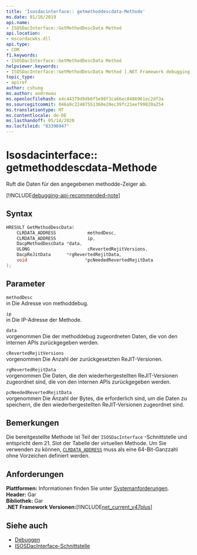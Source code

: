 ```yaml
---
title: 'Isosdacinterface:: getmethoddescdata-Methode'
ms.date: 01/16/2019
api.name:
- ISOSDacInterface::GetMethodDescData Method
api.location:
- mscordacwks.dll
api.type:
- COM
f1.keywords:
- ISOSDacInterface::GetMethodDescData Method
helpviewer.keywords:
- ISOSDacInterface::GetMethodDescData Method [.NET Framework debugging]
topic_type:
- apiref
author: cshung
ms.author: andrewau
ms.openlocfilehash: e4c44379d9db0f5e98f3ca66ec0486961ec2df3a
ms.sourcegitcommit: 046a9c22487551360e20ec39fc21eef99820a254
ms.translationtype: MT
ms.contentlocale: de-DE
ms.lasthandoff: 05/14/2020
ms.locfileid: "83396947"
---
```

# <a name="isosdacinterfacegetmethoddescdata-method"></a>Isosdacinterface:: getmethoddescdata-Methode

Ruft die Daten für den angegebenen methodde-Zeiger ab.

[!INCLUDE[debugging-api-recommended-note](../../../../includes/debugging-api-recommended-note.md)]

## <a name="syntax"></a>Syntax

```cpp
HRESULT GetMethodDescData(
    CLRDATA_ADDRESS            methodDesc,
    CLRDATA_ADDRESS            ip,
    DacpMethodDescData *data,
    ULONG                      cRevertedRejitVersions,
    DacpReJitData      *rgRevertedRejitData,
    void                      *pcNeededRevertedRejitData
);
```

## <a name="parameters"></a>Parameter

`methodDesc`\
in Die Adresse von methoddebug.

`ip`\
in Die IP-Adresse der Methode.

`data`\
vorgenommen Die der methoddebug zugeordneten Daten, die von den internen APIs zurückgegeben werden.

`cRevertedRejitVersions`\
vorgenommen Die Anzahl der zurückgesetzten ReJIT-Versionen.

`rgRevertedRejitData`\
vorgenommen Die Daten, die den wiederhergestellten ReJIT-Versionen zugeordnet sind, die von den internen APIs zurückgegeben werden.

`pcNeededRevertedRejitData`\
vorgenommen Die Anzahl der Bytes, die erforderlich sind, um die Daten zu speichern, die den wiederhergestellten ReJIT-Versionen zugeordnet sind.

## <a name="remarks"></a>Bemerkungen

Die bereitgestellte Methode ist Teil der `ISOSDacInterface` -Schnittstelle und entspricht dem 21. Slot der Tabelle der virtuellen Methode. Um Sie verwenden zu können, [`CLRDATA_ADDRESS`](../common-data-types-unmanaged-api-reference.md) muss als eine 64-Bit-Ganzzahl ohne Vorzeichen definiert werden.

## <a name="requirements"></a>Anforderungen

**Plattformen:** Informationen finden Sie unter [Systemanforderungen](../../../../docs/framework/get-started/system-requirements.md).  
**Header:** Gar  
**Bibliothek:** Gar  
**.NET Framework Versionen:**[!INCLUDE[net_current_v47plus](../../../../includes/net-current-v47plus.md)]  

## <a name="see-also"></a>Siehe auch

- [Debuggen](index.md)
- [ISOSDacInterface-Schnittstelle](isosdacinterface-interface.md)
